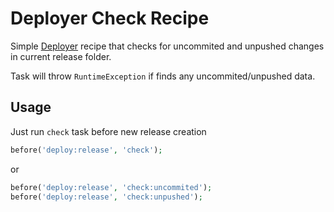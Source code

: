 # Deployer Check Recipe

Simple [Deployer](https://github.com/deployphp/deployer) recipe that checks for uncommited and unpushed changes in current release folder.

Task will throw `RuntimeException` if finds any uncommited/unpushed data.

## Usage

Just run `check` task before new release creation

```php
before('deploy:release', 'check');
```

or

```php
before('deploy:release', 'check:uncommited');
before('deploy:release', 'check:unpushed');
```
